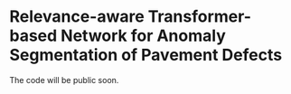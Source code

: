 # Relevance-aware Transformer-based Network for Anomaly Segmentation of Pavement Defects
The code will be public soon.
